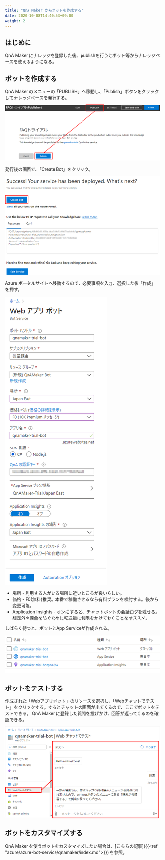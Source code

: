 ```yaml
---
title: "QnA Maker からボットを作成する"
date: 2020-10-08T14:40:53+09:00
weight: 2
---
```


## はじめに
QnA Maker にナレッジを登録した後、publishを行うとボット等からナレッジベースを使えるようになる。

## ボットを作成する
QnA Maker のメニューの「PUBLISH」へ移動し、「Publish」ボタンをクリックしてナレッジベースを発行する。

![](2020-10-09-17-12-18.png)

発行後の画面で、「Create Bot」をクリック。

![](2020-10-09-17-15-15.png)

Azure ポータルサイトへ移動するので、必要事項を入力、選択した後「作成」を押す。

![](2020-10-09-17-19-16.png)

* 場所 - 利用する人がいる場所に近いところが良いらしい。
* 価格 - F0(無料)推奨。本番で稼働させるなら有料プランを検討する。後から変更可能。
* Application Insights - オンにすると、チャットボットの会話ログを残せる。想定外の課金を防ぐために転送量に制限をかけておくことをオススメ。

しばらく待つと、ボットとApp Serviceが作成される。

![](2020-10-09-17-28-07.png)

## ボットをテストする
作成された「Webアプリボット」のリソースを選択し、「Webチャットでテスト」をクリックする。するとチャットの画面が出てくるので、ここでボットをテストできる。
QnA Maker に登録した質問を投げかけ、回答が返ってくるのを確認できる。

![](2020-10-12-11-59-30.png)

## ボットをカスタマイズする
QnA Maker を使うボットをカスタマイズしたい場合は、[こちらの記事]({{<ref "azure/azure-bot-service/qnamaker/index.md">}}) を参照。
